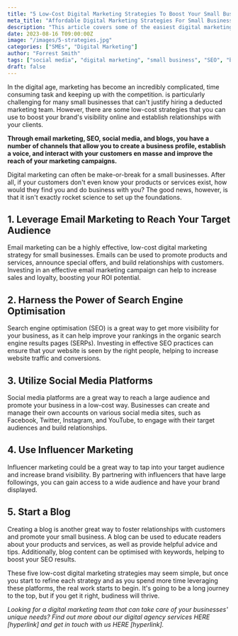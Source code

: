 ```yaml
---
title: "5 Low-Cost Digital Marketing Strategies To Boost Your Small Business"
meta_title: "Affordable Digital Marketing Strategies For Small Businesses"
description: "This article covers some of the easiest digital marketing strategies that you can follow to improve your small businesses' digital presence."
date: 2023-08-16 T09:00:00Z
image: "/images/5-strategies.jpg"
categories: ["SMEs", "Digital Marketing"]
author: "Forrest Smith"
tags: ["social media", "digital marketing", "small business", "SEO", "blog", "influncer marketing"]
draft: false
---
```

In the digital age, marketing has become an incredibly complicated, time consuming task and keeping up with the competition. is particularly challenging for many small businesses that can't justify hiring a deducted marketing team. However, there are some low-cost strategies that you can use to boost your brand's visibility online and establish relationships with your clients.

**Through email marketing, SEO, social media, and blogs, you have a number of channels that allow you to create a business profile, establish a voice, and interact with your customers en masse  and improve the reach of your marketing campaigns.**

Digital marketing can often be make-or-break for a small businesses. After all, if your customers don't even know your products or services exist, how would they find you and do business with you? The good news, however, is that it isn't exactly rocket science to set up the foundations.

## 1. Leverage Email Marketing to Reach Your Target Audience

Email marketing can be a highly effective, low-cost digital marketing strategy for small businesses. Emails can be used to promote products and services, announce special offers, and build relationships with customers. Investing in an effective email marketing campaign can help to increase sales and loyalty, boosting your ROI potential.

## 2. Harness the Power of Search Engine Optimisation

Search engine optimisation (SEO) is a great way to get more visibility for your business, as it can help improve your rankings in the organic search engine results pages (SERPs). Investing in effective SEO practices can ensure that your website is seen by the right people, helping to increase website traffic and conversions.

## 3. Utilize Social Media Platforms

Social media platforms are a great way to reach a large audience and promote your business in a low-cost way. Businesses can create and manage their own accounts on various social media sites, such as Facebook, Twitter, Instagram, and YouTube, to engage with their target audiences and build relationships.

## 4. Use Influencer Marketing

Influencer marketing could be a great way to tap into your target audience and increase brand visibility. By partnering with influencers that have large followings, you can gain access to a wide audience and have your brand displayed.

## 5. Start a Blog

Creating a blog is another great way to foster relationships with customers and promote your small business. A blog can be used to educate readers about your products and services, as well as provide helpful advice and tips. Additionally, blog content can be optimised with keywords, helping to boost your SEO results.

These five low-cost digital marketing strategies may seem simple, but once you start to refine each strategy and as you spend more time leveraging these platforms, the real work starts to begin. It's going to be a long journey to the top, but if you get it right, budiness will thrive.

*Looking for a digital marketing team that can take care of your businesses' unique needs? Find out more about our digital agency services HERE [hyperlink] and get in touch with us HERE [hyperlink].*